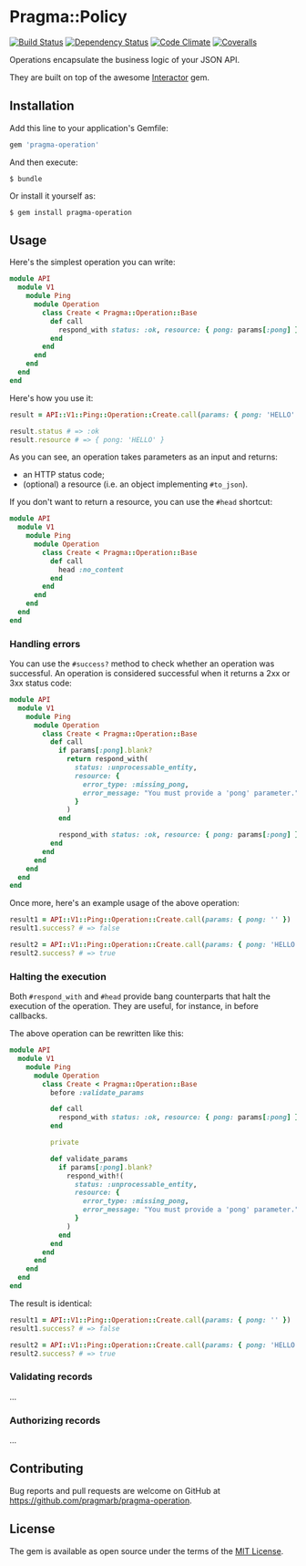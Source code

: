 # Pragma::Policy

[![Build Status](https://img.shields.io/travis/pragmarb/pragma-operation.svg?maxAge=3600&style=flat-square)](https://travis-ci.org/pragmarb/pragma-operation)
[![Dependency Status](https://img.shields.io/gemnasium/pragmarb/pragma-operation.svg?maxAge=3600&style=flat-square)](https://gemnasium.com/github.com/pragmarb/pragma-operation)
[![Code Climate](https://img.shields.io/codeclimate/github/pragmarb/pragma-operation.svg?maxAge=3600&style=flat-square)](https://codeclimate.com/github/pragmarb/pragma-operation)
[![Coveralls](https://img.shields.io/coveralls/pragmarb/pragma-operation.svg?maxAge=3600&style=flat-square)](https://coveralls.io/github/pragmarb/pragma-operation)

Operations encapsulate the business logic of your JSON API.

They are built on top of the awesome [Interactor](https://github.com/collectiveidea/interactor) gem.

## Installation

Add this line to your application's Gemfile:

```ruby
gem 'pragma-operation'
```

And then execute:

```console
$ bundle
```

Or install it yourself as:

```console
$ gem install pragma-operation
```

## Usage

Here's the simplest operation you can write:

```ruby
module API
  module V1
    module Ping
      module Operation
        class Create < Pragma::Operation::Base
          def call
            respond_with status: :ok, resource: { pong: params[:pong] }
          end
        end
      end
    end
  end
end
```

Here's how you use it:

```ruby
result = API::V1::Ping::Operation::Create.call(params: { pong: 'HELLO' })

result.status # => :ok
result.resource # => { pong: 'HELLO' }
```

As you can see, an operation takes parameters as an input and returns:

- an HTTP status code;
- (optional) a resource (i.e. an object implementing `#to_json`).

If you don't want to return a resource, you can use the `#head` shortcut:

```ruby
module API
  module V1
    module Ping
      module Operation
        class Create < Pragma::Operation::Base
          def call
            head :no_content
          end
        end
      end
    end
  end
end
```

### Handling errors

You can use the `#success?` method to check whether an operation was successful. An operation is
considered successful when it returns a 2xx or 3xx status code:

```ruby
module API
  module V1
    module Ping
      module Operation
        class Create < Pragma::Operation::Base
          def call
            if params[:pong].blank?
              return respond_with(
                status: :unprocessable_entity,
                resource: {
                  error_type: :missing_pong,
                  error_message: "You must provide a 'pong' parameter."
                }
              )
            end

            respond_with status: :ok, resource: { pong: params[:pong] }
          end
        end
      end
    end
  end
end
```

Once more, here's an example usage of the above operation:

```ruby
result1 = API::V1::Ping::Operation::Create.call(params: { pong: '' })
result1.success? # => false

result2 = API::V1::Ping::Operation::Create.call(params: { pong: 'HELLO' })
result2.success? # => true
```

### Halting the execution

Both `#respond_with` and `#head` provide bang counterparts that halt the execution of the operation.
They are useful, for instance, in before callbacks.

The above operation can be rewritten like this:

```ruby
module API
  module V1
    module Ping
      module Operation
        class Create < Pragma::Operation::Base
          before :validate_params

          def call
            respond_with status: :ok, resource: { pong: params[:pong] }
          end

          private

          def validate_params
            if params[:pong].blank?
              respond_with!(
                status: :unprocessable_entity,
                resource: {
                  error_type: :missing_pong,
                  error_message: "You must provide a 'pong' parameter."
                }
              )
            end
          end
        end
      end
    end
  end
end
```

The result is identical:

```ruby
result1 = API::V1::Ping::Operation::Create.call(params: { pong: '' })
result1.success? # => false

result2 = API::V1::Ping::Operation::Create.call(params: { pong: 'HELLO' })
result2.success? # => true
```

### Validating records

...

### Authorizing records

...

## Contributing

Bug reports and pull requests are welcome on GitHub at https://github.com/pragmarb/pragma-operation.

## License

The gem is available as open source under the terms of the [MIT License](http://opensource.org/licenses/MIT).
